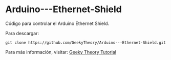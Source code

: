 Arduino---Ethernet-Shield
=========================

Código para controlar el Arduino Ethernet Shield.

Para descargar:
~~~
git clone https://github.com/GeekyTheory/Arduino---Ethernet-Shield.git
~~~

Para más información, visitar: [Geeky Theory Tutorial](http://www.geekytheory.com/arduino-ethernet-shield-relay/ "")